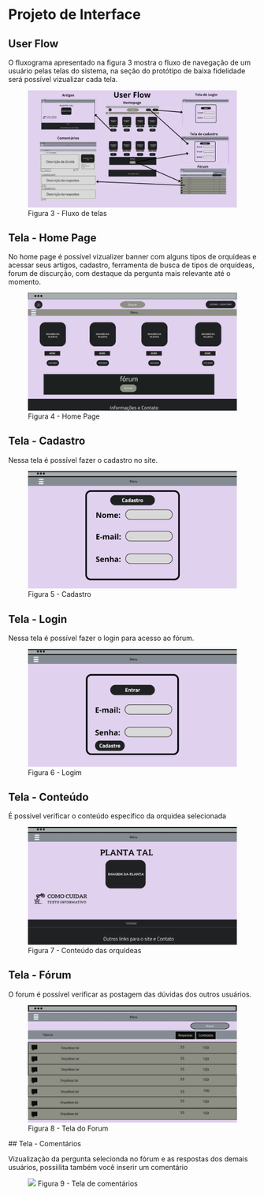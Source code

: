 
# Projeto de Interface

## User Flow

<p> O fluxograma apresentado na figura 3 mostra o fluxo de navegação de um usuário pelas telas do sistema, na seção do protótipo de baixa fidelidade será possível vizualizar cada tela. </p>

   <Figure>
     <img src=https://github.com/ICEI-PUC-Minas-PMV-ADS/pmv-ads-2024-e1-proj-web-t15-mundo-das-orquideas/blob/d8af07004636fc3beecafc9e37d63f17ca988ade/docs/img/Geral.jpg>
     <figurecaption> Figura 3 - Fluxo de telas </figurecaption>
 </Figure>

## Tela - Home Page

<p>No home page é possível vizualizer banner com alguns tipos de orquídeas e acessar seus artigos, cadastro, ferramenta de busca de tipos de orquídeas, forum de discurção, com destaque da pergunta mais relevante até o momento. </p>
   <Figure>
      <img src=https://github.com/ICEI-PUC-Minas-PMV-ADS/pmv-ads-2024-e1-proj-web-t15-mundo-das-orquideas/blob/2638a80b2b9acd6995352effc01412f965ddcac0/docs/img/User%20flow.jpeg>
      <figurecaption>Figura 4 - Home Page</figurecaption>
   </Figure>
   
## Tela - Cadastro

<p> Nessa tela é possível fazer o cadastro no site.</p>
   <figure>
      <img src=https://github.com/ICEI-PUC-Minas-PMV-ADS/pmv-ads-2024-e1-proj-web-t15-mundo-das-orquideas/blob/0217250fd1d36209a7e2a7316f75b1b1aeb62ade/docs/img/10.png>
      <figurecaption>Figura 5 - Cadastro</figurecaption>
   </figure>
   
## Tela - Login

<p> Nessa tela é possível fazer o login para acesso ao fórum.</p>
   <figure>
       <img src=https://github.com/ICEI-PUC-Minas-PMV-ADS/pmv-ads-2024-e1-proj-web-t15-mundo-das-orquideas/blob/0217250fd1d36209a7e2a7316f75b1b1aeb62ade/docs/img/9.png>
       <figurecaption>Figura 6 - Logim</figurecaption>
   </figure>

## Tela - Conteúdo 

<p>É possivel verificar o conteúdo específico da orquidea selecionada</p>
   <figure>
      <img src=https://github.com/ICEI-PUC-Minas-PMV-ADS/pmv-ads-2024-e1-proj-web-t15-mundo-das-orquideas/blob/0217250fd1d36209a7e2a7316f75b1b1aeb62ade/docs/img/Artigos.jpeg>
      <figurecaption>Figura 7 - Conteúdo das orquídeas</figurecaption>
   </figure>

## Tela - Fórum

<p>O forum é possível verificar as postagem das dúvidas dos outros usuários.</p>
   <figure>
      <img src=https://github.com/ICEI-PUC-Minas-PMV-ADS/pmv-ads-2024-e1-proj-web-t15-mundo-das-orquideas/blob/0217250fd1d36209a7e2a7316f75b1b1aeb62ade/docs/img/Forum.jpeg>
      <Figurecaption>Figura 8 - Tela do Forum</Figurecaption>
   </figure>
## Tela - Comentários

<p> Vizualização da pergunta selecionda no fórum e as respostas dos demais usuários, possiilita também você inserir um comentário</p>
   <figure>
      <img src=https://github.com/ICEI-PUC-Minas-PMV-ADS/pmv-ads-2024-e1-proj-web-t15-mundo-das-orquideas/blob/0217250fd1d36209a7e2a7316f75b1b1aeb62ade/docs/img/Coment%C3%A1rios.jpeg>
      <figurecaption>Figura 9 - Tela de comentários</figurecaption>
   </figure>
